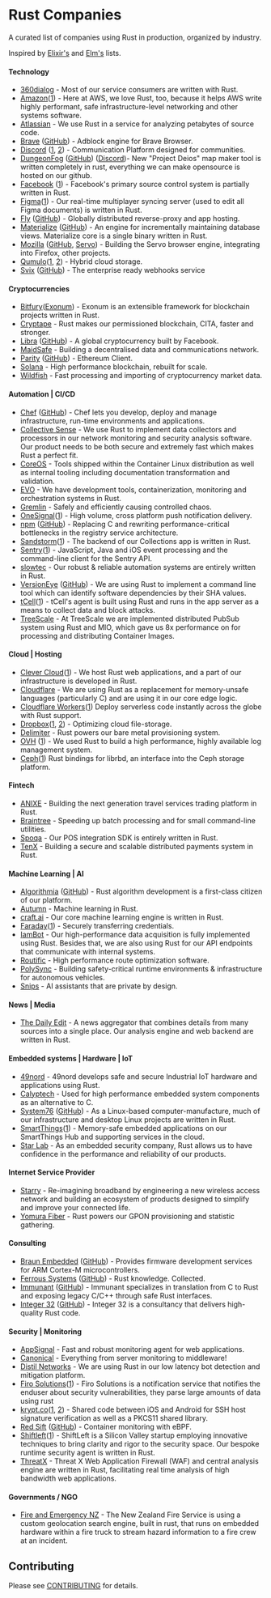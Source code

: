 # Rust Companies

A curated list of companies using Rust in production, organized by industry.

Inspired by [Elixir's][elixir-companies] and [Elm's][elm-companies] lists.

[elixir-companies]: https://github.com/doomspork/elixir-companies
[elm-companies]: https://github.com/jah2488/elm-companies

#### Technology

* [360dialog](http://www.360dialog.com) - Most of our service consumers are written with Rust.
* [Amazon](https://www.amazon.com)([1](https://aws.amazon.com/blogs/opensource/why-aws-loves-rust-and-how-wed-like-to-help/)) - Here at AWS, we love Rust, too, because it helps AWS write highly performant, safe infrastructure-level networking and other systems software.
* [Atlassian](https://www.atlassian.com) - We use Rust in a service for analyzing petabytes of source code.
* [Brave](https://brave.com)
  ([GitHub](https://github.com/brave/adblock-rust)) - Adblock engine for Brave Browser.
* [Discord](https://discordapp.com)
  ([1](https://blog.discordapp.com/using-rust-to-scale-elixir-for-11-million-concurrent-users-c6f19fc029d3), [2](https://blog.discordapp.com/why-discord-is-switching-from-go-to-rust-a190bbca2b1f)) - Communication Platform designed for communities.
* [DungeonFog](https://www.dungeonfog.com/news/project-deios/) 
   ([GitHub](https://github.com/dungeonfog))
   ([Discord](https://discordapp.com/invite/Ewtsk7g))- New "Project Deios" map maker tool is written completely in rust, everything we can make opensource is hosted on our github.
* [Facebook](https://www.facebook.com) ([1](https://github.com/facebookexperimental/eden)) - Facebook's primary source control system is partially written in Rust.
* [Figma](https://www.figma.com)([1](https://blog.figma.com/rust-in-production-at-figma-e10a0ec31929)) - Our real-time multiplayer syncing server (used to edit all Figma documents) is written in Rust.
* [Fly](https://fly.io)
  ([GitHub](https://github.com/superfly)) - Globally distributed reverse-proxy and app hosting.
* [Materialize](https://materialize.com)
  ([GitHub](https://github.com/MaterializeInc/materialize)) - An engine for incrementally maintaining database views. Materialize core is a single binary written in Rust.
* [Mozilla](https://www.mozilla.org)
  ([GitHub](https://github.com/mozilla), [Servo](https://servo.org)) - Building the Servo browser engine, integrating into Firefox, other projects.
* [Qumulo](https://qumulo.com/)([1](https://qumulo.com/blog/rust-programming-language-at-qumulo/), [2](https://qumulo.com/blog/writing-procedural-macros-in-rust/)) - Hybrid cloud storage.
* [Svix](https://www.svix.com/) ([GitHub](https://github.com/svix/svix-webhooks)) - The enterprise ready webhooks service

#### Cryptocurrencies

* [Bitfury](http://bitfury.com)([Exonum](https://exonum.com)) - Exonum is an extensible framework for blockchain projects written in Rust.
* [Cryptape](http://cryptape.com) - Rust makes our permissioned blockchain, CITA, faster and stronger.
* [Libra](https://libra.org)
  ([GitHub](https://github.com/libra/libra)) - A global cryptocurrency built by Facebook.
* [MaidSafe](http://www.maidsafe.net) - Building a decentralised data and communications network.
* [Parity](https://www.parity.io)
  ([GitHub](https://github.com/paritytech)) - Ethereum Client.
* [Solana](https://solana.com) - High performance blockchain, rebuilt for scale.
* [Wildfish](https://wildfish.com) - Fast processing and importing of cryptocurrency market data.


#### Automation | CI/CD

* [Chef](https://www.chef.io)
  ([GitHub](https://github.com/chef/delivery-cli)) - Chef lets you develop, deploy and manage infrastructure, run-time environments and applications.
* [Collective Sense](https://collective-sense.com) - We use Rust to implement data collectors and processors in our network monitoring and security analysis software. Our product needs to be both secure and extremely fast which makes Rust a perfect fit.
* [CoreOS](https://coreos.com) - Tools shipped within the Container Linux distribution as well as internal tooling including documentation transformation and validation.
* [EVO](https://evo.company) - We have development tools, containerization, monitoring and orchestration systems in Rust.
* [Gremlin](https://www.gremlin.com) - Safely and efficiently causing controlled chaos.
* [OneSignal](https://onesignal.com)([1](https://onesignal.com/blog/rust-at-onesignal)) - High volume, cross platform push notification delivery.
* [npm](http://www.npmjs.com)
  ([GitHub](https://github.com/npm)) - Replacing C and rewriting performance-critical bottlenecks in the registry service architecture.
* [Sandstorm](https://sandstorm.io)([1](https://sandstorm.io/news/2016-08-09-collections-app)) - The backend of our Collections app is written in Rust.
* [Sentry](https://sentry.io)([1](https://blog.sentry.io/2016/10/19/fixing-python-performance-with-rust.html)) - JavaScript, Java and iOS event processing and the command-line client for the Sentry API.
* [slowtec](http://www.slowtec.de) - Our robust & reliable automation systems are entirely written in Rust.
* [VersionEye](https://www.versioneye.com)
  ([GitHub](https://github.com/VersionEye)) - We are using Rust to implement a command line tool which can identify software dependencies by their SHA values.
* [tCell](https://www.tcell.io)([1](https://www.tcell.io/2017/06/agents-rust/)) - tCell's agent is built using Rust and runs in the app server as a means to collect data and block attacks.
* [TreeScale](https://www.treescale.com) - At TreeScale we are implemented distributed PubSub system using Rust and MIO, which gave us 8x performance on for processing and distributing Container Images.

#### Cloud | Hosting

* [Clever Cloud](https://www.clever-cloud.com)([1](https://www.clever-cloud.com/doc/rust/rust/)) - We host Rust web applications, and a part of our infrastructure is developed in Rust.
* [Cloudflare](https://www.cloudflare.com) - We are using Rust as a replacement for memory-unsafe languages (particularly C) and are using it in our core edge logic.
* [Cloudflare Workers](https://workers.cloudflare.com/)([1](https://developers.cloudflare.com/workers/tutorials/hello-world-rust)) Deploy serverless code instantly across the globe with Rust support.
* [Dropbox](https://www.dropbox.com)([1](http://www.wired.com/2016/03/epic-story-dropboxs-exodus-amazon-cloud-empire/), [2](https://dropbox.tech/infrastructure/rewriting-the-heart-of-our-sync-engine)) - Optimizing cloud file-storage.
* [Delimiter](https://www.delimiter.com) - Rust powers our bare metal provisioning system.
* [OVH](https://www.ovh.com)
  ([1](https://www.ovh.com/world/a2202.paas-logs-management-ovh)) - We used Rust to build a high performance, highly available log management system.
* [Ceph](https://ceph.io/)([1](https://github.com/ceph/ceph-rust)) Rust bindings for librbd, an interface into the Ceph storage platform.
  
#### Fintech

* [ANIXE](http://www.anixe.pl) - Building the next generation travel services trading platform in Rust.
* [Braintree](https://www.braintreepayments.com) - Speeding up batch processing and for small command-line utilities.
* [Spoqa](https://www.spoqa.com) - Our POS integration SDK is entirely written in Rust.
* [TenX](https://tenx.tech) - Building a secure and scalable distributed payments system in Rust.

#### Machine Learning | AI

* [Algorithmia](https://algorithmia.com)
  ([GitHub](https://github.com/algorithmiaio)) - Rust algorithm development is a first-class citizen of our platform.
* [Autumn](https://medium.com/@autumn_eng/about-rust-s-machine-learning-community-4cda5ec8a790) - Machine learning in Rust.
* [craft.ai](http://craft.ai) - Our core machine learning engine is written in Rust.
* [Faraday](http://faraday.io)([1](https://github.com/faradayio/credentials_to_env)) - Securely transferring credentials.
* [IamBot](http://iambot.ai) - Our high-performance data acquisition is fully implemented using Rust. Besides that, we are also using Rust for our API endpoints that communicate with internal systems.
* [Routific](https://routific.com) - High performance route optimization software.
* [PolySync](https://polysync.io) - Building safety-critical runtime environments & infrastructure for autonomous vehicles.
* [Snips](https://snips.ai) - AI assistants that are private by design.

#### News | Media

* [The Daily Edit](https://dailyedit.com) - A news aggregator that combines details from many sources into a single place. Our analysis engine and web backend are written in Rust.

#### Embedded systems | Hardware | IoT

* [49nord](https://49nord.de/rust) - 49nord develops safe and secure Industrial IoT hardware and applications using Rust.
* [Calyptech](http://calyptech.com) - Used for high performance embedded system components as an alternative to C.
* [System76](https://system76.com)
  ([GitHub](https://github.com/system76)) - As a Linux-based computer-manufacture, much of our infrastructure and desktop Linux projects are written in Rust.
* [SmartThings](http://www.smartthings.com)([1](https://www.smartthings.com/how-it-works)) - Memory-safe embedded applications on our SmartThings Hub and supporting services in the cloud.
* [Star Lab](https://starlab.io) - As an embedded security company, Rust allows us to have confidence in the performance and reliability of our products.


#### Internet Service Provider

* [Starry](https://starry.com) - Re-imagining broadband by engineering a new wireless access network and building an ecosystem of products designed to simplify and improve your connected life.
* [Yomura Fiber](https://yomurafiber.com) - Rust powers our GPON provisioning and statistic gathering.
  
#### Consulting

* [Braun Embedded](https://braun-embedded.com/)
  ([GitHub](https://github.com/braun-embedded)) - Provides firmware development services for ARM Cortex-M microcontrollers.
* [Ferrous Systems](https://ferrous-systems.com)
  ([GitHub](https://github.com/ferrous-systems)) - Rust knowledge. Collected.
* [Immunant](https://www.immunant.com)
  ([GitHub](https://github.com/immunant)) - Immunant specializes in translation from C to Rust and exposing legacy C/C++ through safe Rust interfaces.
* [Integer 32](https://www.integer32.com)
  ([GitHub](https://github.com/integer32llc)) - Integer 32 is a consultancy that delivers high-quality Rust code.

#### Security | Monitoring

* [AppSignal](https://appsignal.com) - Fast and robust monitoring agent for web applications.
* [Canonical](http://www.canonical.com) - Everything from server monitoring to middleware!
* [Distil Networks](https://www.distilnetworks.com) - We are using Rust in our low latency bot detection and mitigation platform.
* [Firo Solutions](https://firosolutions.com)([1](https://github.com/firosolutions/)) - Firo Solutions is a notification service that notifies the enduser about security vulnerabilities, they parse large amounts of data using rust 
* [krypt.co](https://krypt.co)([1](https://github.com/kryptco/ssh-wire), [2](https://github.com/KryptCo/kr/tree/master/pkcs11shim)) - Shared code between iOS and Android for SSH host signature verification as well as a PKCS11 shared library.
* [Red Sift](https://redsift.com)
  ([GitHub](https://github.com/redsift/ingraind)) - Container monitoring with eBPF.
* [Shiftleft](https://www.shiftleft.io)([1](http://blog.shiftleft.io)) - ShiftLeft is a Silicon Valley startup employing innovative techniques to bring clarity and rigor to the security space. Our bespoke runtime security agent is written in Rust.
* [ThreatX](https://threat-x.com) - Threat X Web Application Firewall (WAF) and central analysis engine are written in Rust, facilitating real time analysis of high bandwidth web applications.
  
#### Governments / NGO

* [Fire and Emergency NZ](https://fireandemergency.nz) - The New Zealand Fire Service is using a custom geolocation search engine, built in rust, that runs on embedded hardware within a fire truck to stream hazard information to a fire crew at an incident.



## Contributing

Please see [CONTRIBUTING](CONTRIBUTING.md) for details.
